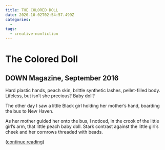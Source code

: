 ```yaml
---
title: THE COLORED DOLL
date: 2020-10-02T02:54:57.499Z
categories:
  - 
tags:
  - creative-nonfiction
---
```


# The Colored Doll

## DOWN Magazine, September 2016

Hard plastic hands, peach skin, brittle synthetic lashes, pellet-filled body. Lifeless, but isn’t she precious?  Baby doll?

The other day I saw a little Black girl holding her mother’s hand, boarding the bus to New Haven.

As her mother guided her onto the bus, I noticed, in the crook of the little girl’s arm, that little peach baby doll. Stark contrast against the little girl’s cheek and her cornrows threaded with beads.

([continue reading](https://downatyale.com/the-colored-doll/))
